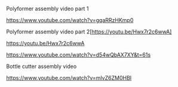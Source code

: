 Polyformer assembly video part 1

https://www.youtube.com/watch?v=gqaRRzHKmp0

Polyformer assembly video part 2[https://youtu.be/Hwx7r2c6wwA]

https://youtu.be/Hwx7r2c6wwA


https://www.youtube.com/watch?v=d54wQbAX7XY&t=61s

Bottle cutter assembly video

https://www.youtube.com/watch?v=mIvZ6ZM0HBI
